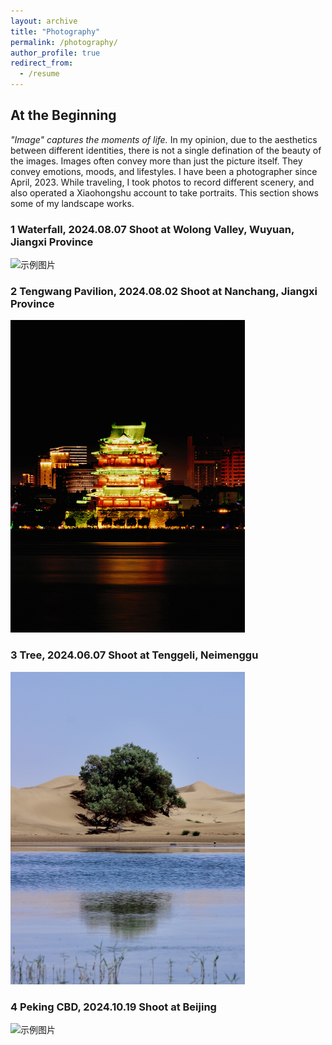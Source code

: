 ```yaml
---
layout: archive
title: "Photography"
permalink: /photography/
author_profile: true
redirect_from:
  - /resume
---
```


## At the Beginning
_"Image" captures the moments of life._ In my opinion, due to the aesthetics between different identities, there is not a single defination of the beauty of the images. Images often convey more than just the picture itself. They convey emotions, moods, and lifestyles. I have been a photographer since April, 2023. While traveling, I took photos to record different scenery, and also operated a Xiaohongshu account to take portraits. This section shows some of my landscape works.

### 1 Waterfall, 2024.08.07 Shoot at Wolong Valley, Wuyuan, Jiangxi Province
<img src="../images/ld3.jpg" alt="示例图片" height="500" width="375" />

### 2 Tengwang Pavilion, 2024.08.02 Shoot at Nanchang, Jiangxi Province
<img src="../images/ld2.jpg" alt="示例图片" height="500" width="375" />

### 3 Tree, 2024.06.07 Shoot at Tenggeli, Neimenggu
<img src="../images/ld1.jpg" alt="示例图片" height="500" width="375" />

### 4 Peking CBD, 2024.10.19 Shoot at Beijing
<img src="../images/ld4.jpg" alt="示例图片" height="500" width="375" />
